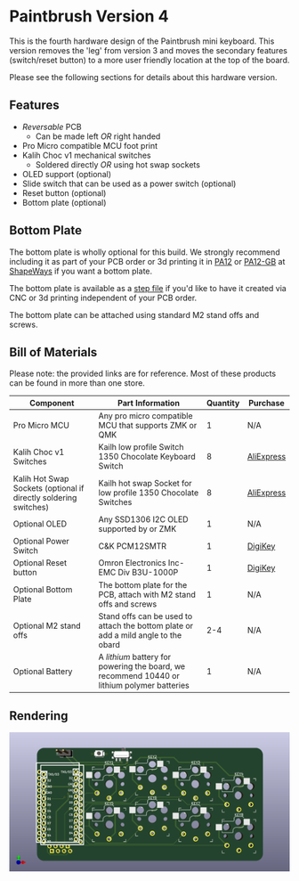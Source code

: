 # Paintbrush Version 4

This is the fourth hardware design of the Paintbrush mini keyboard. This version removes the 'leg' from version 3 and moves the secondary features (switch/reset button) to a more user friendly location at the top of the board.

Please see the following sections for details about this hardware version.

## Features

- *Reversable* PCB
  - Can be made left *OR* right handed
- Pro Micro compatible MCU foot print
- Kalih Choc v1 mechanical switches
  - Soldered directly *OR* using hot swap sockets
- OLED support (optional)
- Slide switch that can be used as a power switch (optional)
- Reset button (optional)
- Bottom plate (optional)

## Bottom Plate

The bottom plate is wholly optional for this build. We strongly recommend including it as part of your PCB order or 3d printing it in [PA12](https://www.shapeways.com/materials/multi-jet-fusion-pa12/) or [PA12-GB](https://www.shapeways.com/materials/multi-jet-fusion-pa12gb/) at [ShapeWays](https://www.shapeways.com/) if you want a bottom plate.

The bottom plate is available as a [step file](small-paintbrush-hotswap-bottom.step) if you'd like to have it created via CNC or 3d printing independent of your PCB order.

The bottom plate can be attached using standard M2 stand offs and screws.

## Bill of Materials

Please note: the provided links are for reference. Most of these products can be found in more than one store.

| Component | Part Information | Quantity | Purchase |
| --------- | ---------------- | -------- | -------- |
| Pro Micro MCU | Any pro micro compatible MCU that supports ZMK or QMK | 1 | N/A |
| Kalih Choc v1 Switches | Kailh low profile Switch 1350 Chocolate Keyboard Switch | 8 | [AliExpress](https://www.aliexpress.com/item/32959996455.html) |
| Kalih Hot Swap Sockets (optional if directly soldering switches) | Kailh hot swap Socket for low profile 1350 Chocolate Switches | 8 | [AliExpress](https://www.aliexpress.com/item/33023283633.html) |
| Optional OLED | Any SSD1306 I2C OLED supported by or ZMK | 1 | N/A |
| Optional Power Switch | C&K PCM12SMTR | 1 | [DigiKey](https://www.digikey.com/en/products/detail/c-k/PCM12SMTR/1640112?s=N4IgTCBcDaIAoGECyBGCBdAvkA) |
| Optional Reset button | Omron Electronics Inc-EMC Div B3U-1000P | 1 | [DigiKey](https://www.digikey.com/en/products/detail/omron-electronics-inc-emc-div/B3U-1000P/1534338) |
| Optional Bottom Plate | The bottom plate for the PCB, attach with M2 stand offs and screws | 1 | N/A |
| Optional M2 stand offs | Stand offs can be used to attach the bottom plate or add a mild angle to the obard | 2-4 | N/A |
| Optional Battery | A *lithium* battery for powering the board, we recommend 10440 or lithium polymer batteries | 1 | N/A |

## Rendering

![Version 4 Rendering](small-paintbrush-hotswap.png)
